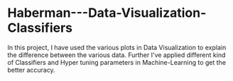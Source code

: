 # Haberman---Data-Visualization-Classifiers
In this project, I have used the various plots in Data Visualization to explain the difference between the various data. Further I've applied different kind of Classifiers and Hyper tuning parameters in Machine-Learning to get the better accuracy.
